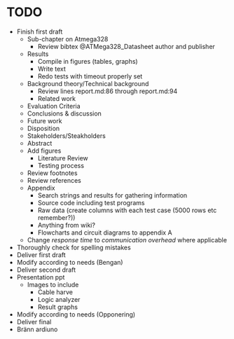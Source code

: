# TODO

* Finish first draft
  - Sub-chapter on Atmega328
    + Review bibtex @ATMega328_Datasheet author and publisher
  - Results
    + Compile in figures (tables, graphs)
    + Write text
    + Redo tests with timeout properly set
  - Background theory/Technical background
	+ Review lines report.md:86 through report.md:94
	+ Related work
  - Evaluation Criteria
  - Conclusions & discussion
  - Future work
  - Disposition
  - Stakeholders/Steakholders
  - Abstract
  - Add figures
  	+ Literature Review
	+ Testing process
  - Review footnotes
  - Review references
  - Appendix
  	+ Search strings and results for gathering information
	+ Source code including test programs
	+ Raw data (create columns with each test case (5000 rows etc remember?))
	+ Anything from wiki?
  	+ Flowcharts and circuit diagrams to appendix A
  - Change _response time_ to _communication overhead_ where applicable
* Thoroughly check for spelling mistakes
* Deliver first draft
* Modify according to needs (Bengan)
* Deliver second draft
* Presentation ppt
  - Images to include
    + Cable harve
	+ Logic analyzer
	+ Result graphs
* Modify according to needs (Opponering)
* Deliver final
* Bränn ardiuno
